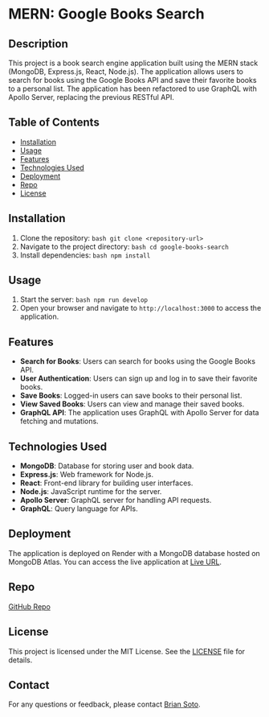 # MERN: Google Books Search

## Description

This project is a book search engine application built using the MERN stack (MongoDB, Express.js, React, Node.js). The application allows users to search for books using the Google Books API and save their favorite books to a personal list. The application has been refactored to use GraphQL with Apollo Server, replacing the previous RESTful API.

## Table of Contents

- [Installation](#installation)
- [Usage](#usage)
- [Features](#features)
- [Technologies Used](#technologies-used)
- [Deployment](#deployment)
- [Repo](#repo)
- [License](#license)

## Installation

1. Clone the repository:
        ```bash
   git clone <repository-url>
         ```
2. Navigate to the project directory:
        ```bash
   cd google-books-search
        ```
3. Install dependencies:
        ```bash
   npm install
        ```

## Usage

1. Start the server:
                  ```bash
   npm run develop
                  ```
2. Open your browser and navigate to `http://localhost:3000` to access the application.

## Features

- **Search for Books**: Users can search for books using the Google Books API.
- **User Authentication**: Users can sign up and log in to save their favorite books.
- **Save Books**: Logged-in users can save books to their personal list.
- **View Saved Books**: Users can view and manage their saved books.
- **GraphQL API**: The application uses GraphQL with Apollo Server for data fetching and mutations.

## Technologies Used

- **MongoDB**: Database for storing user and book data.
- **Express.js**: Web framework for Node.js.
- **React**: Front-end library for building user interfaces.
- **Node.js**: JavaScript runtime for the server.
- **Apollo Server**: GraphQL server for handling API requests.
- **GraphQL**: Query language for APIs.

## Deployment

The application is deployed on Render with a MongoDB database hosted on MongoDB Atlas. You can access the live application at [Live URL](https://challenge-21-jwej.onrender.com).

## Repo

[GitHub Repo](https://github.com/briansoto23/Challenge-21)

## License

This project is licensed under the MIT License. See the [LICENSE](LICENSE) file for details.

## Contact

For any questions or feedback, please contact [Brian Soto](briansoto.bs23@gmail.com).

